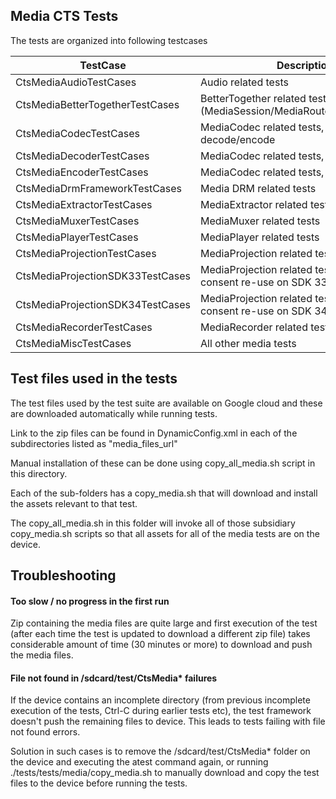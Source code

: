 ## Media CTS Tests
The tests are organized into following testcases

| TestCase                         | Description                                                               |
|----------------------------------|---------------------------------------------------------------------------|
| CtsMediaAudioTestCases           | Audio related tests                                                       |
| CtsMediaBetterTogetherTestCases  | BetterTogether related test cases (MediaSession/MediaRouter/MediaBrowser) |
| CtsMediaCodecTestCases           | MediaCodec related tests, for combinations decode/encode                  |
| CtsMediaDecoderTestCases         | MediaCodec related tests, for decoding                                    |
| CtsMediaEncoderTestCases         | MediaCodec related tests, for encoding                                    |
| CtsMediaDrmFrameworkTestCases    | Media DRM related tests                                                   |
| CtsMediaExtractorTestCases       | MediaExtractor related tests                                              |
| CtsMediaMuxerTestCases           | MediaMuxer related tests                                                  |
| CtsMediaPlayerTestCases          | MediaPlayer related tests                                                 |
| CtsMediaProjectionTestCases      | MediaProjection related tests                                             |
| CtsMediaProjectionSDK33TestCases | MediaProjection related tests, detecting consent re-use on SDK 33         |
| CtsMediaProjectionSDK34TestCases | MediaProjection related tests, detecting consent re-use on SDK 34         |
| CtsMediaRecorderTestCases        | MediaRecorder related tests                                               |
| CtsMediaMiscTestCases            | All other media tests                                                     |


## Test files used in the tests
The test files used by the test suite are available on Google cloud
and these are downloaded automatically while running tests.

Link to the zip files can be found in DynamicConfig.xml in each of the subdirectories
listed as "media_files_url"

Manual installation of these can be done using copy_all_media.sh script in this directory.

Each of the sub-folders has a copy_media.sh that will download and install the assets
relevant to that test.

The copy_all_media.sh in this folder will invoke all of those subsidiary copy_media.sh scripts
so that all assets for all of the media tests are on the device.

## Troubleshooting

#### Too slow / no progress in the first run
Zip containing the media files are quite large and first execution of the test
(after each time the test is updated to download a different zip file) takes
considerable amount of time (30 minutes or more) to download and push the media files.

#### File not found in /sdcard/test/CtsMedia* failures
If the device contains an incomplete directory (from previous incomplete execution of the tests,
Ctrl-C during earlier tests etc),
the test framework doesn't push the remaining files to device.
This leads to tests failing with file not found errors.

Solution in such cases is to remove the /sdcard/test/CtsMedia* folder on
the device and executing the atest command again, or running ./tests/tests/media/copy_media.sh to
manually download and copy the test files to the device before running the tests.

